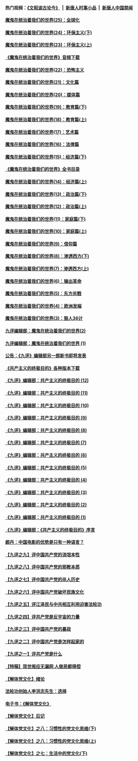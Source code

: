 #### 热门视频：[《文昭谈古论今》](https://github.com/gfw-breaker/wenzhao/blob/master/README.md?t=10240033) &nbsp;|&nbsp; [新唐人时事小品](https://github.com/gfw-breaker/ntdtv-comedy/blob/master/README.md?t=10240033) &nbsp;|&nbsp; [新唐人中国禁闻](https://github.com/gfw-breaker/ntdtv-news/blob/master/README.md?t=10240033)

#### [魔鬼在统治着我们的世界(25)：全球化](../pages/nsc422/n10788205.md?t=10240033) 

#### [魔鬼在统治着我们的世界(24)：环保主义(下)](../pages/nsc422/n10695307.md?t=10240033) 

#### [魔鬼在统治着我们的世界(23)：环保主义(上)](../pages/nsc422/n10688613.md?t=10240033) 

#### [《魔鬼在统治着我们的世界》音频下载](../pages/nsc422/n10635553.md?t=10240033) 

#### [魔鬼在统治着我们的世界(22)：恐怖主义](../pages/nsc422/n10614727.md?t=10240033) 

#### [魔鬼在统治着我们的世界(21)：文化篇](../pages/nsc422/n10597706.md?t=10240033) 

#### [魔鬼在统治着我们的世界(20)：媒体篇](../pages/nsc422/n10586579.md?t=10240033) 

#### [魔鬼在统治着我们的世界(19)：教育篇(下)](../pages/nsc422/n10564808.md?t=10240033) 

#### [魔鬼在统治着我们的世界(18)：教育篇(上)](../pages/nsc422/n10526970.md?t=10240033) 

#### [魔鬼在统治着我们的世界(17)：艺术篇](../pages/nsc422/n10499093.md?t=10240033) 

#### [魔鬼在统治着我们的世界(16)：法律篇](../pages/nsc422/n10485969.md?t=10240033) 

#### [魔鬼在统治着我们的世界(15)：经济篇(下)](../pages/nsc422/n10469975.md?t=10240033) 

#### [《魔鬼在统治着我们的世界》全书目录](../pages/nsc422/n10464261.md?t=10240033) 

#### [魔鬼在统治着我们的世界(14)：经济篇(上)](../pages/nsc422/n10457370.md?t=10240033) 

#### [魔鬼在统治着我们的世界(13)：政治篇(下)](../pages/nsc422/n10448270.md?t=10240033) 

#### [魔鬼在统治着我们的世界(12)：政治篇(上)](../pages/nsc422/n10444576.md?t=10240033) 

#### [魔鬼在统治着我们的世界(11)：家庭篇(下)](../pages/nsc422/n10440961.md?t=10240033) 

#### [魔鬼在统治着我们的世界(10)：家庭篇(上)](../pages/nsc422/n10435448.md?t=10240033) 

#### [魔鬼在统治着我们的世界(9)：信仰篇](../pages/nsc422/n10432159.md?t=10240033) 

#### [魔鬼在统治着我们的世界(8)：渗透西方(下)](../pages/nsc422/n10429603.md?t=10240033) 

#### [魔鬼在统治着我们的世界(7)：渗透西方(上)](../pages/nsc422/n10426013.md?t=10240033) 

#### [魔鬼在统治着我们的世界(6)：输出革命](../pages/nsc422/n10421536.md?t=10240033) 

#### [魔鬼在统治着我们的世界(5)：东方杀戮](../pages/nsc422/n10417707.md?t=10240033) 

#### [魔鬼在统治着我们的世界(4)：欧洲发端](../pages/nsc422/n10414890.md?t=10240033) 

#### [魔鬼在统治着我们的世界(3)：毁人36计](../pages/nsc422/n10411583.md?t=10240033) 

#### [九评编辑部：魔鬼在统治着我们的世界(2)](../pages/nsc422/n10410036.md?t=10240033) 

#### [九评编辑部：魔鬼在统治着我们的世界 (1)](../pages/nsc422/n10406825.md?t=10240033) 

#### [公告：《九评》编辑部另一部新书即将发表](../pages/nsc422/n10405104.md?t=10240033) 

#### [《共产主义的终极目的》各种版本下载](../pages/nsc422/n10022138.md?t=10240033) 

#### [《九评》编辑部：共产主义的终极目的 (12)](../pages/nsc422/n9933272.md?t=10240033) 

#### [《九评》编辑部：共产主义的终极目的 (11)](../pages/nsc422/n9924973.md?t=10240033) 

#### [《九评》编辑部：共产主义的终极目的 (10)](../pages/nsc422/n9920883.md?t=10240033) 

#### [《九评》编辑部：共产主义的终极目的 (9)](../pages/nsc422/n9916363.md?t=10240033) 

#### [《九评》编辑部：共产主义的终极目的 (8)](../pages/nsc422/n9912488.md?t=10240033) 

#### [《九评》编辑部：共产主义的终极目的 (7)](../pages/nsc422/n9901176.md?t=10240033) 

#### [《九评》编辑部：共产主义的终极目的 (6)](../pages/nsc422/n9899359.md?t=10240033) 

#### [《九评》编辑部：共产主义的终极目的 (5)](../pages/nsc422/n9893174.md?t=10240033) 

#### [《九评》编辑部：共产主义的终极目的 (4)](../pages/nsc422/n9891246.md?t=10240033) 

#### [《九评》编辑部：共产主义的终极目的 (3)](../pages/nsc422/n9879879.md?t=10240033) 

#### [《九评》编辑部：共产主义的终极目的 (2)](../pages/nsc422/n9876205.md?t=10240033) 

#### [《九评》编辑部：共产主义的终极目的 (1)](../pages/nsc422/n9865857.md?t=10240033) 

#### [《九评》编辑部：《共产主义的终极目的》序言](../pages/nsc422/n9862666.md?t=10240033) 

#### [颜丹：中国电影的优势是只有一种语言？](../pages/nsc422/n9583062.md?t=10240033) 

#### [【九评之九】评中国共产党的流氓本性](../pages/nsc422/n737542.md?t=10240033) 

#### [【九评之八】评中国共产党的邪教本质](../pages/nsc422/n735942.md?t=10240033) 

#### [【九评之七】评中国共产党的杀人历史](../pages/nsc422/n733806.md?t=10240033) 

#### [【九评之六】评中国共产党破坏民族文化](../pages/nsc422/n731667.md?t=10240033) 

#### [【九评之五】评江泽民与中共相互利用迫害法轮功](../pages/nsc422/n730058.md?t=10240033) 

#### [【九评之四】评共产党是反宇宙的力量](../pages/nsc422/n727814.md?t=10240033) 

#### [【九评之三】评中国共产党的暴政](../pages/nsc422/n725597.md?t=10240033) 

#### [【九评之二】评中国共产党是怎样起家的](../pages/nsc422/n723946.md?t=10240033) 

#### [【九评之一】评共产党是什么](../pages/nsc422/n722529.md?t=10240033) 

#### [【特稿】现世报应无漏网 人做恶都得偿](../pages/nsc422/n4215167.md?t=10240033) 

#### [【解体党文化】绪论](../pages/nsc422/n1449356.md?t=10240033) 

#### [法轮功创始人李洪志先生：选择](../pages/nsc422/n3580738.md?t=10240033) 

#### [电子书：《解体党文化》](../pages/nsc422/n1573484.md?t=10240033) 

#### [【解体党文化】后记](../pages/nsc422/n1531999.md?t=10240033) 

#### [【解体党文化】之八：习惯性的党文化思维(下)](../pages/nsc422/n1526477.md?t=10240033) 

#### [【解体党文化】之八：习惯性的党文化思维(上)](../pages/nsc422/n1520631.md?t=10240033) 

#### [【解体党文化】之七：生活中的党文化(下)](../pages/nsc422/n1513446.md?t=10240033) 

